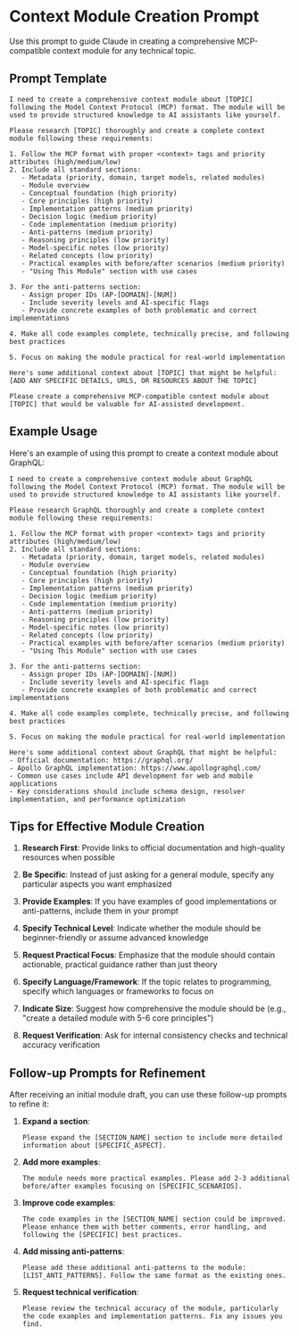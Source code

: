 # Context Module Creation Prompt

Use this prompt to guide Claude in creating a comprehensive MCP-compatible context module for any technical topic.

## Prompt Template

```
I need to create a comprehensive context module about [TOPIC] following the Model Context Protocol (MCP) format. The module will be used to provide structured knowledge to AI assistants like yourself.

Please research [TOPIC] thoroughly and create a complete context module following these requirements:

1. Follow the MCP format with proper <context> tags and priority attributes (high/medium/low)
2. Include all standard sections:
   - Metadata (priority, domain, target models, related modules)
   - Module overview
   - Conceptual foundation (high priority)
   - Core principles (high priority)
   - Implementation patterns (medium priority)
   - Decision logic (medium priority)
   - Code implementation (medium priority)
   - Anti-patterns (medium priority)
   - Reasoning principles (low priority)
   - Model-specific notes (low priority)
   - Related concepts (low priority)
   - Practical examples with before/after scenarios (medium priority)
   - "Using This Module" section with use cases

3. For the anti-patterns section:
   - Assign proper IDs (AP-[DOMAIN]-[NUM])
   - Include severity levels and AI-specific flags
   - Provide concrete examples of both problematic and correct implementations

4. Make all code examples complete, technically precise, and following best practices

5. Focus on making the module practical for real-world implementation

Here's some additional context about [TOPIC] that might be helpful:
[ADD ANY SPECIFIC DETAILS, URLS, OR RESOURCES ABOUT THE TOPIC]

Please create a comprehensive MCP-compatible context module about [TOPIC] that would be valuable for AI-assisted development.
```

## Example Usage

Here's an example of using this prompt to create a context module about GraphQL:

```
I need to create a comprehensive context module about GraphQL following the Model Context Protocol (MCP) format. The module will be used to provide structured knowledge to AI assistants like yourself.

Please research GraphQL thoroughly and create a complete context module following these requirements:

1. Follow the MCP format with proper <context> tags and priority attributes (high/medium/low)
2. Include all standard sections:
   - Metadata (priority, domain, target models, related modules)
   - Module overview
   - Conceptual foundation (high priority)
   - Core principles (high priority)
   - Implementation patterns (medium priority)
   - Decision logic (medium priority)
   - Code implementation (medium priority)
   - Anti-patterns (medium priority)
   - Reasoning principles (low priority)
   - Model-specific notes (low priority)
   - Related concepts (low priority)
   - Practical examples with before/after scenarios (medium priority)
   - "Using This Module" section with use cases

3. For the anti-patterns section:
   - Assign proper IDs (AP-[DOMAIN]-[NUM])
   - Include severity levels and AI-specific flags
   - Provide concrete examples of both problematic and correct implementations

4. Make all code examples complete, technically precise, and following best practices

5. Focus on making the module practical for real-world implementation

Here's some additional context about GraphQL that might be helpful:
- Official documentation: https://graphql.org/
- Apollo GraphQL implementation: https://www.apollographql.com/
- Common use cases include API development for web and mobile applications
- Key considerations should include schema design, resolver implementation, and performance optimization
```

## Tips for Effective Module Creation

1. **Research First**: Provide links to official documentation and high-quality resources when possible
   
2. **Be Specific**: Instead of just asking for a general module, specify any particular aspects you want emphasized
   
3. **Provide Examples**: If you have examples of good implementations or anti-patterns, include them in your prompt
   
4. **Specify Technical Level**: Indicate whether the module should be beginner-friendly or assume advanced knowledge
   
5. **Request Practical Focus**: Emphasize that the module should contain actionable, practical guidance rather than just theory
   
6. **Specify Language/Framework**: If the topic relates to programming, specify which languages or frameworks to focus on
   
7. **Indicate Size**: Suggest how comprehensive the module should be (e.g., "create a detailed module with 5-6 core principles")
   
8. **Request Verification**: Ask for internal consistency checks and technical accuracy verification

## Follow-up Prompts for Refinement

After receiving an initial module draft, you can use these follow-up prompts to refine it:

1. **Expand a section**:
   ```
   Please expand the [SECTION_NAME] section to include more detailed information about [SPECIFIC_ASPECT].
   ```

2. **Add more examples**:
   ```
   The module needs more practical examples. Please add 2-3 additional before/after examples focusing on [SPECIFIC_SCENARIOS].
   ```

3. **Improve code examples**:
   ```
   The code examples in the [SECTION_NAME] section could be improved. Please enhance them with better comments, error handling, and following the [SPECIFIC] best practices.
   ```

4. **Add missing anti-patterns**:
   ```
   Please add these additional anti-patterns to the module: [LIST_ANTI_PATTERNS]. Follow the same format as the existing ones.
   ```

5. **Request technical verification**:
   ```
   Please review the technical accuracy of the module, particularly the code examples and implementation patterns. Fix any issues you find.
   ```
